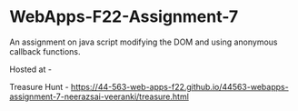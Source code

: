 # WebApps-F22-Assignment-7
An assignment on java script modifying the DOM and using anonymous callback functions.


Hosted at - 

Treasure Hunt - https://44-563-web-apps-f22.github.io/44563-webapps-assignment-7-neerazsai-veeranki/treasure.html
